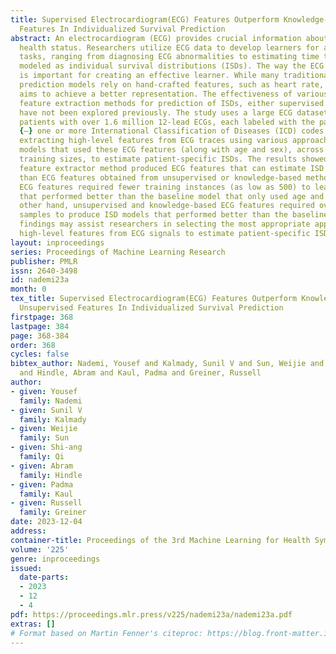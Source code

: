 ```yaml
---
title: Supervised Electrocardiogram(ECG) Features Outperform Knowledge-based And Unsupervised
  Features In Individualized Survival Prediction
abstract: An electrocardiogram (ECG) provides crucial information about an individual’s
  health status. Researchers utilize ECG data to develop learners for a variety of
  tasks, ranging from diagnosing ECG abnormalities to estimating time to death – here
  modeled as individual survival distributions (ISDs). The way the ECG is represented
  is important for creating an effective learner. While many traditional ECG-based
  prediction models rely on hand-crafted features, such as heart rate, this study
  aims to achieve a better representation. The effectiveness of various ECG based
  feature extraction methods for prediction of ISDs, either supervised or unsupervised,
  have not been explored previously. The study uses a large ECG dataset from 244,077
  patients with over 1.6 million 12-lead ECGs, each labeled with the patient{’}s disease
  {–} one or more International Classification of Diseases (ICD) codes. We explored
  extracting high-level features from ECG traces using various approaches, then trained
  models that used these ECG features (along with age and sex), across a range of
  training sizes, to estimate patient-specific ISDs. The results showed that the supervised
  feature extractor method produced ECG features that can estimate ISD curves better
  than ECG features obtained from unsupervised or knowledge-based methods. Supervised
  ECG features required fewer training instances (as low as 500) to learn ISD models
  that performed better than the baseline model that only used age and sex. On the
  other hand, unsupervised and knowledge-based ECG features required over 5,000 training
  samples to produce ISD models that performed better than the baseline. The study’s
  findings may assist researchers in selecting the most appropriate approach for extracting
  high-level features from ECG signals to estimate patient-specific ISD curves.
layout: inproceedings
series: Proceedings of Machine Learning Research
publisher: PMLR
issn: 2640-3498
id: nademi23a
month: 0
tex_title: Supervised Electrocardiogram(ECG) Features Outperform Knowledge-based And
  Unsupervised Features In Individualized Survival Prediction
firstpage: 368
lastpage: 384
page: 368-384
order: 368
cycles: false
bibtex_author: Nademi, Yousef and Kalmady, Sunil V and Sun, Weijie and Qi, Shi-ang
  and Hindle, Abram and Kaul, Padma and Greiner, Russell
author:
- given: Yousef
  family: Nademi
- given: Sunil V
  family: Kalmady
- given: Weijie
  family: Sun
- given: Shi-ang
  family: Qi
- given: Abram
  family: Hindle
- given: Padma
  family: Kaul
- given: Russell
  family: Greiner
date: 2023-12-04
address: 
container-title: Proceedings of the 3rd Machine Learning for Health Symposium
volume: '225'
genre: inproceedings
issued:
  date-parts:
  - 2023
  - 12
  - 4
pdf: https://proceedings.mlr.press/v225/nademi23a/nademi23a.pdf
extras: []
# Format based on Martin Fenner's citeproc: https://blog.front-matter.io/posts/citeproc-yaml-for-bibliographies/
---
```

